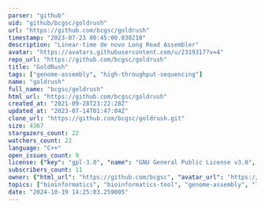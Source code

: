 ```yaml
---
parser: "github"
uid: "github/bcgsc/goldrush"
url: "https://github.com/bcgsc/goldrush"
timestamp: "2023-07-23 00:45:00.038210"
description: "Linear-time de novo Long Read Assembler"
avatar: "https://avatars.githubusercontent.com/u/2319317?v=4"
repo_url: "https://github.com/bcgsc/goldrush"
title: "GoldRush"
tags: ["genome-assembly", "high-throughput-sequencing"]
name: "goldrush"
full_name: "bcgsc/goldrush"
html_url: "https://github.com/bcgsc/goldrush"
created_at: "2021-09-28T23:22:28Z"
updated_at: "2023-07-14T01:47:04Z"
clone_url: "https://github.com/bcgsc/goldrush.git"
size: 4367
stargazers_count: 22
watchers_count: 22
language: "C++"
open_issues_count: 9
license: {"key": "gpl-3.0", "name": "GNU General Public License v3.0", "spdx_id": "GPL-3.0", "url": "https://api.github.com/licenses/gpl-3.0", "node_id": "MDc6TGljZW5zZTk="}
subscribers_count: 11
owner: {"html_url": "https://github.com/bcgsc", "avatar_url": "https://avatars.githubusercontent.com/u/2319317?v=4", "login": "bcgsc", "type": "Organization"}
topics: ["bioinformatics", "bioinformatics-tool", "genome-assembly", "long-read-sequencing"]
date: "2024-10-19 14:25:03.259005"
---
```

